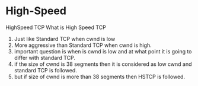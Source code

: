 # High-Speed
HighSpeed TCP
What is High Speed TCP
1. Just like Standard TCP when cwnd is low
2. More aggressive than Standard TCP when cwnd is high.
3. important question is when is cwnd is low and at what point it
is going to differ with standard TCP.
4. if the size of cwnd is 38 segments then it is considered as low
cwnd and standard TCP is followed.
5. but if size of cwnd is more than 38 segments then HSTCP is
followed.
